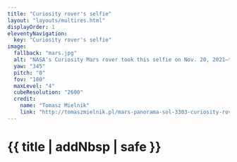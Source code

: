 ```yaml
---
title: "Curiosity rover's selfie"
layout: "layouts/multires.html"
displayOrder: 1
eleventyNavigation:
  key: "Curiosity rover's selfie"
image:
  fallback: "mars.jpg"
  alt: "NASA's Curiosity Mars rover took this selfie on Nov. 20, 2021—the 3,303rd Martian day, or sol, of the mission."
  yaw: "345"
  pitch: "0"
  fov: "100"
  maxLevel: "4"
  cubeResolution: "2600"
  credit:
    name: "Tomasz Mielnik"
    link: "http://tomaszmielnik.pl/mars-panorama-sol-3303-curiosity-rover/"
---
```


# {{ title | addNbsp | safe }}
